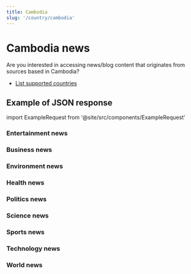 ```yaml
---
title: Cambodia
slug: '/country/cambodia'
---
```


# Cambodia news

Are you interested in accessing news/blog content that originates from sources based in Cambodia?

- [List supported countries](/get-articles/countries)

## Example of JSON response

import ExampleRequest from '@site/src/components/ExampleRequest'

### Entertainment news
<ExampleRequest url="https://apitube.io/v1/news/articles?limit=2&category=news/Arts_and_Entertainment&country=kh"></ExampleRequest>

### Business news
<ExampleRequest url="https://apitube.io/v1/news/articles?limit=2&category=news/Business&country=kh"></ExampleRequest>

### Environment news
<ExampleRequest url="https://apitube.io/v1/news/articles?limit=2&category=news/Environment&country=kh"></ExampleRequest>

### Health news
<ExampleRequest url="https://apitube.io/v1/news/articles?limit=2&category=news/Health&country=kh"></ExampleRequest>

### Politics news
<ExampleRequest url="https://apitube.io/v1/news/articles?limit=2&category=news/Politics&country=kh"></ExampleRequest>

### Science news
<ExampleRequest url="https://apitube.io/v1/news/articles?limit=2&category=news/Science&country=kh"></ExampleRequest>

### Sports news
<ExampleRequest url="https://apitube.io/v1/news/articles?limit=2&category=news/Sports&country=kh"></ExampleRequest>

### Technology news
<ExampleRequest url="https://apitube.io/v1/news/articles?limit=2&category=news/Technology&country=kh"></ExampleRequest>

### World news
<ExampleRequest url="https://apitube.io/v1/news/articles?limit=2&category=news/World&country=kh"></ExampleRequest>
